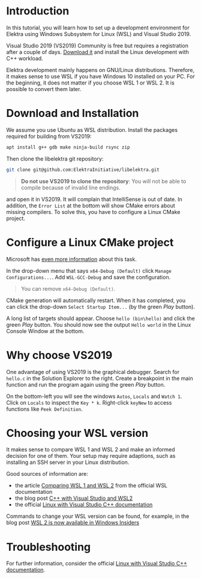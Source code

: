 # Introduction

In this tutorial, you will learn how to set up a development environment for Elektra using Windows Subsystem for Linux (WSL) and Visual Studio 2019.

Visual Studio 2019 (VS2019) Community is free but requires a registration after a couple of days.
[Download it](https://visualstudio.microsoft.com/downloads/)
and install the Linux development with C++ workload.

Elektra development mainly happens on GNU/Linux distributions.
Therefore, it makes sense to use WSL if you have Windows 10 installed on your PC.
For the beginning, it does not matter if you choose WSL 1 or WSL 2.
It is possible to convert them later.

# Download and Installation

We assume you use Ubuntu as WSL distribution.
Install the packages required for building from VS2019:

```sh
apt install g++ gdb make ninja-build rsync zip
```

Then clone the libelektra git repository:

```sh
git clone git@github.com:ElektraInitiative/libelektra.git
```

> **Do not use VS2019 to clone the repository**: You will not be able to compile because of invalid line endings.

and open it in VS2019.
It will complain that IntelliSense is out of date.
In addition, the `Error List` at the bottom will show CMake errors about missing compilers.
To solve this, you have to configure a Linux CMake project.

# Configure a Linux CMake project

Microsoft has [even more information](https://docs.microsoft.com/en-us/cpp/linux/cmake-linux-configure?view=msvc-160) about this task.

In the drop-down menu that says `x64-Debug (Default)` click `Manage Configurations...`.
Add `WSL-GCC-Debug` and save the configuration.

> You can remove `x64-Debug (Default)`.

CMake generation will automatically restart.
When it has completed, you can click the drop-down `Select Startup Item...` (by the green _Play_ button).

A long list of targets should appear.
Choose `hello (bin\hello)` and click the green _Play_ button.
You should now see the output `Hello world` in the Linux Console Window at the bottom.

# Why choose VS2019

One advantage of using VS2019 is the graphical debugger.
Search for `hello.c` in the Solution Explorer to the right.
Create a breakpoint in the main function and run the program again using the green _Play_ button.

On the bottom-left you will see the windows `Autos`, `Locals` and `Watch 1`.
Click on `Locals` to inspect the `Key * k`.
Right-click `keyNew` to access functions like `Peek Definition`.

# Choosing your WSL version

It makes sense to compare WSL 1 and WSL 2 and make an informed decision for one of them.
Your setup may require adaptions, such as installing an SSH server in your Linux distribution.

Good sources of information are:
- the article [Comparing WSL 1 and WSL 2](https://docs.microsoft.com/en-us/windows/wsl/compare-versions) from the official WSL documentation
- the blog post [C++ with Visual Studio and WSL2](https://devblogs.microsoft.com/cppblog/c-with-visual-studio-and-wsl2/)
- the official [Linux with Visual Studio C++ documentation](https://docs.microsoft.com/en-us/cpp/linux/?view=msvc-160)

Commands to change your WSL version can be found, for example, in the blog post
[WSL 2 is now available in Windows Insiders](https://devblogs.microsoft.com/commandline/wsl-2-is-now-available-in-windows-insiders/)

# Troubleshooting

For further information, consider the official
[Linux with Visual Studio C++ documentation](https://docs.microsoft.com/en-us/cpp/linux/?view=msvc-160).
